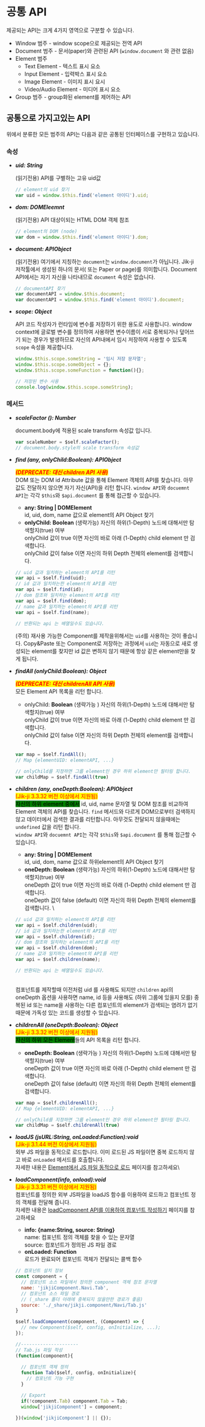 # 공통 API

제공되는 API는 크게 4가지 영역으로 구분할 수 있습니다.

* Window 범주 - window scope으로 제공되는 전역 API
* Document 범주 - 문서(paper)와 관련된 API (`window.document` 와 관련 없음)
* Element 범주
  * Text Element - 텍스트 표시 요소
  * Input Element - 입력박스 표시 요소
  * Image Element - 이미지 표시 요시
  * Video/Audio Element - 미디어 표시 요소
* Group 범주 - group화된 element를 제어하는 API

## 공통으로 가지고있는 API

위에서 분류한 모든 범주의 API는 다음과 같은 공통된 인터페이스를 구현하고 있습니다.

### 속성

*   _**uid: String**_

    (읽기전용) API를 구별하는 고유 uid값

    ```javascript
    // element의 uid 찾기
    var uid = window.$this.find('element 아이디').uid;
    ```
*   _**dom: DOMEleemnt**_

    (읽기전용) API 대상이되는 HTML DOM 객체 참조

    ```javascript
    // element의 DOM (node)
    var dom = window.$this.find('element 아이디').dom;
    ```
*   _**document: APIObject**_

    (읽기전용) 여기에서 지칭하는 `document`는 `window.document`가 아닙니다. Jik-ji 저작툴에서 생성된 하나의 문서( 또는 Paper or page)를 의미합니다. Document API에서는 자기 자신을 나타내므로 `document` 속성은 없습니다.

    ```javascript
    // documentAPI 찾기
    var documentAPI = window.$this.document;
    var documentAPI = window.$this.find('element 아이디').document;
    ```
*   _**scope: Object**_

    API 코드 작성자가 런타임에 변수를 저장하기 위한 용도로 사용합니다. window context에 글로벌 변수를 정의하여 사용하면 변수이름이 서로 중복되거나 덮어쓰기 되는 경우가 발생하므로 자신의 API내에서 임시 저장하여 사용할 수 있도록 `scope` 속성을 제공합니다.

    ```javascript
    window.$this.scope.someString = '임시 저장 문자열';
    window.$this.scope.someObject = {};
    window.$this.scope.someFunction = function(){};

    // 저장된 변수 사용
    console.log(window.$this.scope.someString);
    ```

### 메서드

*   _**scaleFactor (): Number**_

    document.body에 적용된 scale transform 속성값 입니다.

    ```javascript
    var scaleNumber = $self.scaleFactor();
    // document.body.style의 scale transform 속성값
    ```
*   _**find (any, onlyChild:Boolean): APIObject**_&#x20;

    _<mark style="color:red;">**(DEPRECATE: 대신 children API 사용)**</mark>_\
    DOM 또는 DOM id Attribute 값을 통해 Element 객체의 API를 찾습니다. 아무 값도 전달하지 않으면 자기 자신(API)을 리턴 합니다. `window API`와 `docuemnt API`는 각각 `$this`와 `$api.document` 를 통해 접근할 수 있습니다.

    * **any: String | DOMElement** \
      id, uid, dom, name 값으로 element의 API Object 찾기   &#x20;
    * **onlyChild: Boolean**  (생략가능) 자신의 하위(1-Depth) 노드에 대해서만 탐색할지(true) 여부\
      onlyChild 값이  true 이면 자신의 바로 아래 (1-Depth) child element 만 검색합니다.\
      onlyChild 값이  false 이면 자신의 하위 Depth 전체의 element를 검색합니다.&#x20;

    &#x20; &#x20;

    ```javascript
    // uid 값과 일치하는 element의 API를 리턴
    var api = $self.find(uid);
    // id 값과 일치하는한 element의 API를 리턴
    var api = $self.find(id);
    // dom 참조와 일치하는 element의 API를 리턴
    var api = $self.find(dom);
    // name 값과 일치하는 element의 API를 리턴
    var api = $self.find(name);

    // 반환되는 api 는 배열일수도 있습니다. 
    ```

    (주의) 재사용 가능한 Component를 제작을위해서는 `uid`를 사용하는 것이 좋습니다. Copy\&Paste 또는 Component로 저장하는 과정에서 `uid`는 자동으로 새로 생성되는 element를 찾지만 id 값은 변하지 않기 때문에 항상 같은 element만을 찾게 됩니다.
*   _**findAll (onlyChild:Boolean): Object**_&#x20;

    _<mark style="color:red;">**(DEPRECATE: 대신 childrenAll API 사용)**</mark>_ \
    모든 Element API 목록을 리턴 합니다.

    * onlyChild: **Boolean**  (생략가능 ) 자신의 하위(1-Depth) 노드에 대해서만 탐색할지(true) 여부   \
      onlyChild 값이  true 이면 자신의 바로 아래 (1-Depth) child element 만 검색합니다.\
      onlyChild 값이  false 이면 자신의 하위 Depth 전체의 element를 검색합니다.

    ```javascript
    var map = $self.findAll();
    // Map {elementUID: elementAPI, ...}

    // onlyChild를 지정하면 그룹 element인 경우 하위 element만 필터링 합니다. 
    var childMap = $self.findAll(true)
    ```
*   _**children (any, oneDepth:Boolean): APIObject**_\
    <mark style="color:red;">(Jik-ji 3.3.32 버전 이상에서 지원됨)</mark>\
    <mark style="background-color:green;">자신의 하위 element 중에서</mark> id, uid, name 문자열   및 DOM 참조를 비교하여 Element 객체의 API를 찾습니다.  `find` 메서드와 다르게 DOM으로부터 검색하지 않고 데이터에서 검색한  결과를 리턴합니다. 아무것도   전달되지 않을때에는 `undefined`  값을 리턴 합니다.\
    `window API`와 `docuemnt API`는 각각 `$this`와 `$api.document` 를 통해 접근할 수 있습니다.

    * **any: String | DOMElement** \
      id, uid, dom, name 값으로 하위element의 API Object 찾기   &#x20;
    * **oneDepth: Boolean**  (생략가능) 자신의 하위(1-Depth) 노드에 대해서만 탐색할지(true) 여부\
      oneDepth 값이  true 이면 자신의 바로 아래 (1-Depth) child element 만 검색합니다.\
      oneDepth 값이  false (default) 이면 자신의 하위 Depth 전체의 element를 검색합니다. \


    ```javascript
    // uid 값과 일치하는 element의 API를 리턴
    var api = $self.children(uid);
    // id 값과 일치하는한 element의 API를 리턴
    var api = $self.children(id);
    // dom 참조와 일치하는 element의 API를 리턴
    var api = $self.children(dom);
    // name 값과 일치하는 element의 API를 리턴
    var api = $self.children(name);

    // 반환되는 api 는 배열일수도 있습니다. 
    ```

    \
    컴포넌트를 제작할때 이전처럼 uid 를 사용해도 되지만 `children` api의 oneDepth 옵션을 사용하면 name, id 등을 사용해도 (하위 그룹에 있을지 모를) 중복된 id 또는 name을 사용하는 다른 컴포넌트의 element가 검색되는 염려가 없기때문에 가독성 있는 코드를 생성할 수 있습니다.
*   _**childrenAll (oneDepth:Boolean): Object**_\
    <mark style="color:red;">(Jik-ji 3.3.32 버전 이상에서 지원됨)</mark>\
    <mark style="background-color:green;">자신의  하위 모든 Element</mark>들의 API 목록을 리턴 합니다.

    * **oneDepth: Boolean**  (생략가능 ) 자신의 하위(1-Depth) 노드에 대해서만 탐색할지(true) 여부   \
      oneDepth 값이  true 이면 자신의 바로 아래 (1-Depth) child element 만 검색합니다.\
      oneDepth 값이  false  (default) 이면 자신의 하위 Depth 전체의 element를 검색합니다.



    ```javascript
    var map = $self.childrenAll();
    // Map {elementUID: elementAPI, ...}

    // onlyChild를 지정하면 그룹 element인 경우 하위 element만 필터링 합니다. 
    var childMap = $self.childrenAll(true)
    ```


* _**loadJS (jsURL:String, onLoaded:Function):void**_\
  <mark style="color:red;">(Jik-ji 3.1.44 버전 이상에서 지원됨)</mark>\
  외부 JS 파일을 동적으로 로드합니다. 이미 로드된 JS 파일이면 중복 로드하지 않고 바로 `onLoaded` 메서드를 호출합니다.\
  자세한 내용은 [Element에서 JS 파일 동적으로 로드](https://app.gitbook.com/s/y5qQb2jYHinob4a78GGK/\~/changes/d4OY85wjhCe2MUMUVOq3/tutorial/element-js) 페이지를 참고하세요\

*   _**loadComponent(info, onload):void**_\
    <mark style="color:red;">(Jik-ji 3.3.31 버전 이상에서 지원됨)</mark>\
    컴포넌트를 정의한 외부 JS파일을 loadJS 함수를 이용하여 로드하고 컴포넌트 정의 객체를 전달해 줍니다.\
    자세한 내용은 [loadComponent API를 이용하여  컴포넌트 작성하기](../tutorial/loadcomponent-api-1.md) 페이지를 참고하세요

    * **info: {name:String, source: String}**\
      name: 컴포넌트 정의 객체를 찾을 수 있는 문자열\
      source: 컴포넌트가 정의된 JS 파일 경로
    * **onLoaded: Function** \
      로드가 완료되어 컴포넌트 객체가 전달되는 콜백 함수



    ```javascript
    // 컴포넌트 설치 정보
    const component = {
      // 컴포넌트 소스 파일에서 정의한 component 객체 참조 문자열
      name: 'jikjiComponent.Navi.Tab',
      // 컴포넌트 소스 파일 경로
      // (_share 폴더 아래에 중복되지 않을만한 경로가 좋음)
      source: './_share/jikji.component/Navi/Tab.js'
    }

    $self.loadComponent(component, (Component) => {
      // new Component($self, config, onInitialize, ...);
    });

    //---------------------
    // Tab.js 파일 작성
    (function(component){
      
      // 컴포넌트 객체 정의
      function Tab($self, config, onInitialize){
        // 컴포넌트 기능 구현
      }

      // Export
      if(!component.Tab) component.Tab = Tab;
      window['jikjiComponent'] = component;

    })(window['jikjiComponent'] || {});
    ```

